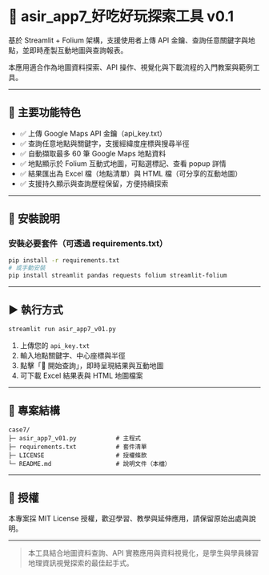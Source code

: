 # 📘 asir_app7_好吃好玩探索工具 v0.1

基於 Streamlit + Folium 架構，支援使用者上傳 API 金鑰、查詢任意關鍵字與地點，並即時產製互動地圖與查詢報表。

本應用適合作為地圖資料探索、API 操作、視覺化與下載流程的入門教案與範例工具。

---

## 🚀 主要功能特色

- ✅ 上傳 Google Maps API 金鑰（api_key.txt）
- ✅ 查詢任意地點與關鍵字，支援經緯度座標與搜尋半徑
- ✅ 自動擷取最多 60 筆 Google Maps 地點資料
- ✅ 地點顯示於 Folium 互動式地圖，可點選標記、查看 popup 詳情
- ✅ 結果匯出為 Excel 檔（地點清單）與 HTML 檔（可分享的互動地圖）
- ✅ 支援持久顯示與查詢歷程保留，方便持續探索

---

## 📂 安裝說明

### 安裝必要套件（可透過 requirements.txt）

```bash
pip install -r requirements.txt
# 或手動安裝
pip install streamlit pandas requests folium streamlit-folium
```

---

## ▶️ 執行方式

```bash
streamlit run asir_app7_v01.py
```

1. 上傳您的 `api_key.txt`
2. 輸入地點關鍵字、中心座標與半徑
3. 點擊「🚀 開始查詢」，即時呈現結果與互動地圖
4. 可下載 Excel 結果表與 HTML 地圖檔案

---

## 📁 專案結構

```
case7/
├─ asir_app7_v01.py           # 主程式
├─ requirements.txt           # 套件清單
├─ LICENSE                    # 授權條款
└─ README.md                  # 說明文件（本檔）
```

---

## 🔖 授權

本專案採 MIT License 授權，歡迎學習、教學與延伸應用，請保留原始出處與說明。

---

> 本工具結合地圖資料查詢、API 實務應用與資料視覺化，是學生與學員練習地理資訊視覺探索的最佳起手式。